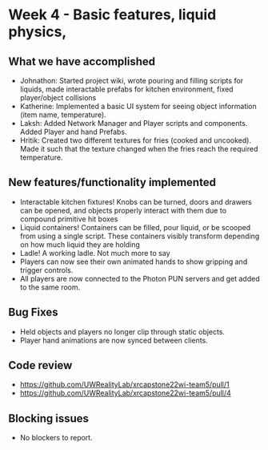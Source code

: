 # Week 4 - Basic features, liquid physics,

## What we have accomplished

- Johnathon: Started project wiki, wrote pouring and filling scripts for
  liquids, made interactable prefabs for kitchen environment, fixed
  player/object collisions
- Katherine: Implemented a basic UI system for seeing object information (item
  name, temperature).
- Laksh: Added Network Manager and Player scripts and components. Added Player
  and hand Prefabs.
- Hritik: Created two different textures for fries (cooked and uncooked). Made
  it such that the texture changed when the fries reach the required
  temperature.

## New features/functionality implemented

- Interactable kitchen fixtures! Knobs can be turned, doors and drawers can be
  opened, and objects properly interact with them due to compound primitive hit
  boxes
- Liquid containers! Containers can be filled, pour liquid, or be scooped from
  using a single script. These containers visibly transform depending on how
  much liquid they are holding
- Ladle! A working ladle. Not much more to say
- Players can now see their own animated hands to show gripping and trigger
  controls.
- All players are now connected to the Photon PUN servers and get added to the
  same room.

## Bug Fixes

- Held objects and players no longer clip through static objects.
- Player hand animations are now synced between clients.

## Code review

- https://github.com/UWRealityLab/xrcapstone22wi-team5/pull/1
- https://github.com/UWRealityLab/xrcapstone22wi-team5/pull/4

## Blocking issues

- No blockers to report.
